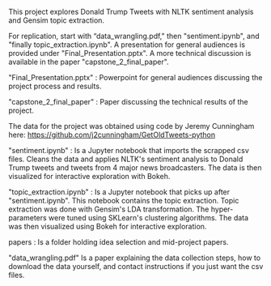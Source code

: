 This project explores Donald Trump Tweets with NLTK sentiment analysis and Gensim topic extraction. 

For replication, start with “data_wrangling.pdf," then "sentiment.ipynb", and "finally topic_extraction.ipynb". A presentation for general audiences is provided under "Final_Presentation.pptx". A more technical discussion is available in the paper "capstone_2_final_paper".  

"Final_Presentation.pptx" : Powerpoint for general audiences discussing the project process and results.

"capstone_2_final_paper" : Paper discussing the technical results of the project.

The data for the project was obtained using code by Jeremy Cunningham here:
https://github.com/j2cunningham/GetOldTweets-python

"sentiment.ipynb" :  Is a Jupyter notebook that imports the scrapped csv files. Cleans the data and applies NLTK's sentiment      analysis to Donald Trump tweets and tweets from 4 major news broadcasters. The data is then visualized for interactive exploration with Bokeh. 

"topic_extraction.ipynb" : Is a Jupyter notebook that picks up after "sentiment.ipynb". This notebook contains the topic extraction. Topic extraction was done with Gensim's LDA transformation. The hyper-parameters were tuned using SKLearn's clustering algorithms. The data was then visualized using Bokeh for interactive exploration. 

papers : Is a folder holding idea selection and mid-project papers.

"data_wrangling.pdf" Is a paper explaining the data collection steps, how to download the data yourself, and contact instructions if you just want the csv files. 
